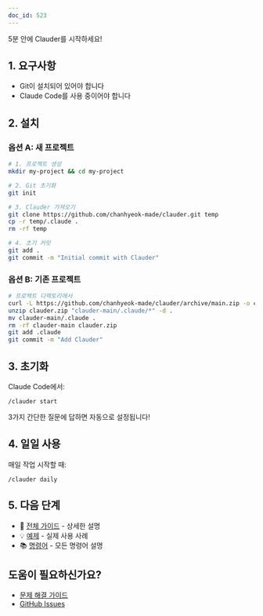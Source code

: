 ```yaml
---
doc_id: 523
---
```


5분 안에 Clauder를 시작하세요!

## 1. 요구사항

- Git이 설치되어 있어야 합니다
- Claude Code를 사용 중이어야 합니다

## 2. 설치

### 옵션 A: 새 프로젝트
```bash
# 1. 프로젝트 생성
mkdir my-project && cd my-project

# 2. Git 초기화
git init

# 3. Clauder 가져오기
git clone https://github.com/chanhyeok-made/clauder.git temp
cp -r temp/.claude .
rm -rf temp

# 4. 초기 커밋
git add .
git commit -m "Initial commit with Clauder"
```

### 옵션 B: 기존 프로젝트
```bash
# 프로젝트 디렉토리에서
curl -L https://github.com/chanhyeok-made/clauder/archive/main.zip -o clauder.zip
unzip clauder.zip "clauder-main/.claude/*" -d .
mv clauder-main/.claude .
rm -rf clauder-main clauder.zip
git add .claude
git commit -m "Add Clauder"
```

## 3. 초기화

Claude Code에서:
```
/clauder start
```

3가지 간단한 질문에 답하면 자동으로 설정됩니다!

## 4. 일일 사용

매일 작업 시작할 때:
```
/clauder daily
```

## 5. 다음 단계

- 📖 [전체 가이드](README.md) - 상세한 설명
- 💡 [예제](EXAMPLES.md) - 실제 사용 사례
- 📚 [명령어](docs/commands/) - 모든 명령어 설명

## 도움이 필요하신가요?

- [문제 해결 가이드](docs/guides/troubleshooting.md)
- [GitHub Issues](https://github.com/chanhyeok-made/clauder/issues)

